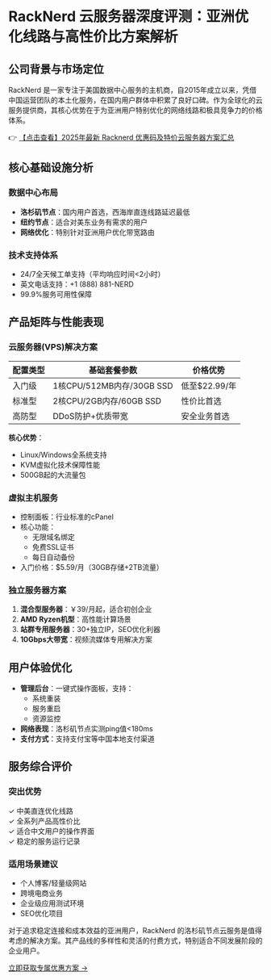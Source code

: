# RackNerd 云服务器深度评测：亚洲优化线路与高性价比方案解析

## 公司背景与市场定位

RackNerd 是一家专注于美国数据中心服务的主机商，自2015年成立以来，凭借中国运营团队的本土化服务，在国内用户群体中积累了良好口碑。作为全球化的云服务提供商，其核心优势在于为亚洲用户特别优化的网络线路和极具竞争力的价格体系。

👉 [【点击查看】2025年最新 Racknerd 优惠码及特价云服务器方案汇总](https://bit.ly/Rack_Nerd)

## 核心基础设施分析

### 数据中心布局
- **洛杉矶节点**：国内用户首选，西海岸直连线路延迟最低
- **纽约节点**：适合对美东业务有需求的用户
- **网络优化**：特别针对亚洲用户优化带宽路由

### 技术支持体系
- 24/7全天候工单支持（平均响应时间<2小时）
- 英文电话支持：+1 (888) 881-NERD
- 99.9%服务可用性保障

## 产品矩阵与性能表现

### 云服务器(VPS)解决方案
| 配置类型       | 基础套餐参数                  | 价格优势           |
|----------------|-----------------------------|-------------------|
| 入门级        | 1核CPU/512MB内存/30GB SSD   | 低至$22.99/年     |
| 标准型        | 2核CPU/2GB内存/60GB SSD     | 性价比首选        |
| 高防型        | DDoS防护+优质带宽           | 安全业务首选      |

**核心优势**：
- Linux/Windows全系统支持
- KVM虚拟化技术保障性能
- 500GB起的大流量包

### 虚拟主机服务
- 控制面板：行业标准的cPanel
- 核心功能：
  - 无限域名绑定
  - 免费SSL证书
  - 每日自动备份
- 入门价格：$5.59/月（30GB存储+2TB流量）

### 独立服务器方案
1. **混合型服务器**：￥39/月起，适合初创企业
2. **AMD Ryzen机型**：高性能计算场景
3. **站群专用服务器**：30+独立IP，SEO优化利器
4. **10Gbps大带宽**：视频流媒体专用解决方案

## 用户体验优化

- **管理后台**：一键式操作面板，支持：
  - 系统重装
  - 服务重启
  - 资源监控
- **网络表现**：洛杉矶节点实测ping值<180ms
- **支付方式**：支持支付宝等中国本地支付渠道

## 服务综合评价

### 突出优势
✓ 中美直连优化线路  
✓ 全系列产品高性价比  
✓ 适合中文用户的操作界面  
✓ 稳定的服务运行记录  

### 适用场景建议
- 个人博客/轻量级网站
- 跨境电商业务
- 企业级应用测试环境
- SEO优化项目

对于追求稳定连接和成本效益的亚洲用户，RackNerd 的洛杉矶节点云服务是值得考虑的解决方案。其产品线的多样性和灵活的付费方式，特别适合不同发展阶段的企业用户。

[立即获取专属优惠方案 →](https://bit.ly/Rack_Nerd)